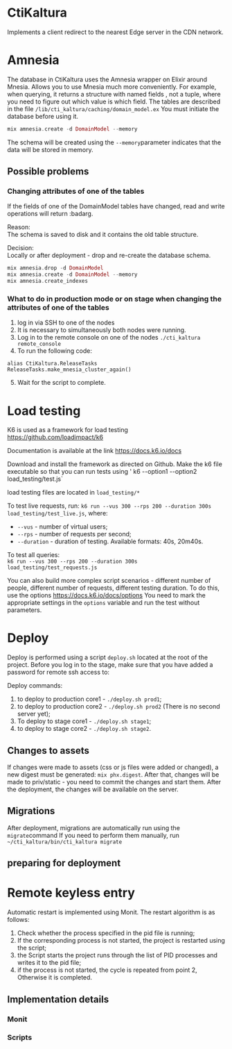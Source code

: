 # CtiKaltura

Implements a client redirect to the nearest Edge server in the CDN network.

# Amnesia
The database in CtiKaltura uses the Amnesia wrapper on Elixir around Mnesia.
Allows you to use Mnesia much more conveniently. For example, when querying, it returns a structure with named fields
, not a tuple, where you need to figure out which value is which field. 
The tables are described in the file `/lib/cti_kaltura/caching/domain_model.ex`
You must initiate the database before using it.

```elixir
mix amnesia.create -d DomainModel --memory
```

The schema will be created using the `--memory`parameter indicates that the data will be stored in memory.

## Possible problems

### Changing attributes of one of the tables

If the fields of one of the DomainModel tables have changed, read and write operations will return :badarg.

Reason:     
The schema is saved to disk and it contains the old table structure.      

Decision:      
Locally or after deployment - drop and re-create the database schema.     

```elixir
mix amnesia.drop -d DomainModel
mix amnesia.create -d DomainModel --memory
mix amnesia.create_indexes
```

### What to do in production mode or on stage when changing the attributes of one of the tables

1. log in via SSH to one of the nodes
2. It is necessary to simultaneously both nodes were running.
3. Log in to the remote console on one of the nodes `./cti_kaltura remote_console`
4. To run the following code:

```
alias CtiKaltura.ReleaseTasks
ReleaseTasks.make_mnesia_cluster_again()
```


5. Wait for the script to complete.  

# Load testing

K6 is used as a framework for load testing https://github.com/loadimpact/k6

Documentation is available at the link https://docs.k6.io/docs

Download and install the framework as directed on Github.
Make the k6 file executable so that you can run tests using ' k6 --option1 --option2 load_testing/test.js`

load testing files are located in `load_testing/*`

To test live requests, run:
`k6 run --vus 300 --rps 200 --duration 300s load_testing/test_live.js`, where:

* `--vus` - number of virtual users;
* `--rps` - number of requests per second;
* `--duration` - duration of testing. Available formats: 40s, 20m40s.

To test all queries:      
`k6 run --vus 300 --rps 200 --duration 300s load_testing/test_requests.js`     

You can also build more complex script scenarios - different number of people, different number
of requests, different testing duration. To do this, use the options https://docs.k6.io/docs/options 
You need to mark the appropriate settings in the `options` variable and run the test without parameters. 

# Deploy

Deploy is performed using a script `deploy.sh` located at the root of the project.
Before you log in to the stage, make sure that you have added a password for remote ssh access to:
<Removed acording to security reasons>

Deploy commands:
1. to deploy to production core1 - `./deploy.sh prod1`;
2. to deploy to production core2 - `./deploy.sh prod2` (There is no second server yet);
3. To deploy to stage core1 - `./deploy.sh stage1`;
4. to deploy to stage core2 - `./deploy.sh stage2`.

## Changes to assets

If changes were made to assets (css or js files were added or changed), a new digest must be generated: `mix phx.digest`.
After that, changes will be made to priv/static - you need to commit the changes and start them.
After the deployment, the changes will be available on the server.

## Migrations

After deployment, migrations are automatically run using the `migrate`command
If you need to perform them manually, run `~/cti_kaltura/bin/cti_kaltura migrate`

## preparing for deployment

<REMOVED>

# Remote keyless entry

Automatic restart is implemented using Monit. The restart algorithm is as follows:

1. Check whether the process specified in the pid file is running;
2. If the corresponding process is not started, the project is restarted using the script;
3. the Script starts the project runs through the list of PID processes and writes it to the pid file;
4. if the process is not started, the cycle is repeated from point 2, Otherwise it is completed.

## Implementation details

### Monit

<REMOVED>

### Scripts

<REMOVED>
